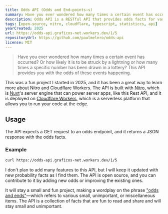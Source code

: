 ```yaml
---
title: Odds API (Odds and End—points—s)
summary: Have you ever wondered how many times a certain event has occurred? Or how likely it is to be struck by a lightning or how many times a specific number has been drawn in a lottery? This API provides you with the odds of these events happening.
description: Odds API is a RESTful API that provides odds facts for various fun facts. Built with Nitro and deployed on Cloudflare, it is a simple and fun API to use.
tags: [open-source, nitro, cloudflare, typescript, statisticcs, api]
yearCreated: 2025
url: https://odds-api.graficos-net.workers.dev/1/5
repositoryUrl: https://github.com/paulmelero/odds-api
license: MIT
---
```


> Have you ever wondered how many times a certain event has occurred? Or how likely it is to be struck by a lightning or how many times a specific number has been drawn in a lottery? This API provides you with the odds of these events happening.

This was a fun project I started in 2025, and it has been a great way to learn more about Nitro and Cloudflare Workers. The API is built with [Nitro](https://nitro.build/), which is [Nuxt](https://nuxt.com/)'s server engine that can power server apps, like this Rest API, and it is deployed on [Cloudflare Workers](https://workers.cloudflare.com/), which is a serverless platform that allows you to run your code at the edge.

## Usage

The API expects a GET request to an odds endpoint, and it returns a JSON response with the odds facts.

### Example

```bash
curl https://odds-api.graficos-net.workers.dev/1/5
```

I don't plan to add many features to this API, but I will keep it updated with new probability facts as I find them. The API is open source, and you can contribute to it by adding new odds or improving the existing ones.

It will stay a small and fun project, making a wordplay on the phrase ["odds and ends"](https://dictionary.cambridge.org/dictionary/english/odds-and-ends)—which refers to various small, unimportant, or miscellaneous items. The API is a collection of facts that are fun to read and share and will stay small and unimportant.
